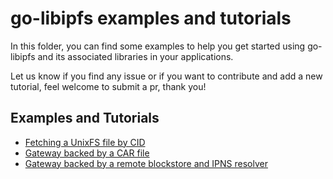 # go-libipfs examples and tutorials

In this folder, you can find some examples to help you get started using go-libipfs and its associated libraries in your applications.

Let us know if you find any issue or if you want to contribute and add a new tutorial, feel welcome to submit a pr, thank you!

## Examples and Tutorials

- [Fetching a UnixFS file by CID](./unixfs-file-cid)
- [Gateway backed by a CAR file](./gateway/car)
- [Gateway backed by a remote blockstore and IPNS resolver](./gateway/proxy)

